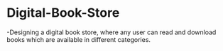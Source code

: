 # Digital-Book-Store
-Designing a digital book store, where any user can read and download books which are available in different categories.

